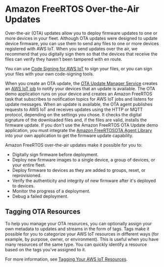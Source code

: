 # Amazon FreeRTOS Over\-the\-Air Updates<a name="freertos-ota-dev"></a>

Over\-the\-air \(OTA\) updates allow you to deploy firmware updates to one or more devices in your fleet\. Although OTA updates were designed to update device firmware, you can use them to send any files to one or more devices registered with AWS IoT\. When you send updates over the air, we recommend that you digitally sign them so that the devices that receive the files can verify they haven't been tampered with en route\.

You can use [Code Signing for AWS IoT](https://docs.aws.amazon.com/signer/latest/developerguide/Welcome.html) to sign your files, or you can sign your files with your own code\-signing tools\.

When you create an OTA update, the [OTA Update Manager Service](ota-manager.md) creates an [AWS IoT job](https://docs.aws.amazon.com/iot/latest/developerguide/iot-jobs.html) to notify your devices that an update is available\. The OTA demo application runs on your device and creates an Amazon FreeRTOS task that subscribes to notification topics for AWS IoT jobs and listens for update messages\. When an update is available, the OTA agent publishes requests to AWS IoT  and receives updates  using the HTTP or MQTT protocol, depending on the settings you chose\. It  checks the digital signature of the downloaded files and, if the files are valid, installs the firmware update\. If you don't use the Amazon FreeRTOS OTA Update demo application, you must integrate the [Amazon FreeRTOSOTA Agent Library](ota-agent-library.md) into your own application to get the firmware update capability\. 

Amazon FreeRTOS over\-the\-air updates make it possible for you to:
+ Digitally sign firmware before deployment\.
+ Deploy new firmware images to a single device, a group of devices, or your entire fleet\.
+ Deploy firmware to devices as they are added to groups, reset, or reprovisioned\.
+ Verify the authenticity and integrity of new firmware after it's deployed to devices\.
+ Monitor the progress of a deployment\.
+ Debug a failed deployment\.

## Tagging OTA Resources<a name="ota-tagging"></a>

To help you manage your OTA resources, you can optionally assign your own metadata to updates and streams in the form of tags\. Tags make it possible for you to categorize your AWS IoT resources in different ways \(for example, by purpose, owner, or environment\)\. This is useful when you have many resources of the same type\. You can quickly identify a resource based on the tags you've assigned to it\.

For more information, see [Tagging Your AWS IoT Resources](https://docs.aws.amazon.com/iot/latest/developerguide/tagging-iot.html)\.
